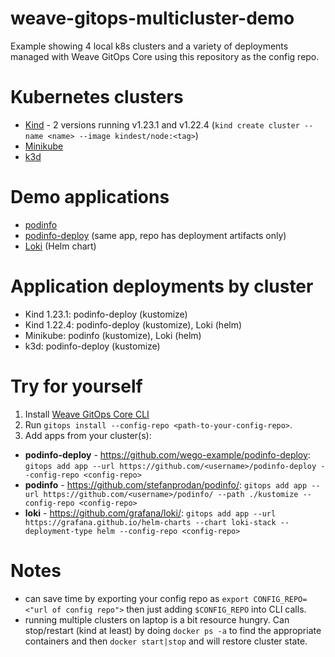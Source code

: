 # weave-gitops-multicluster-demo
Example showing 4 local k8s clusters and a variety of deployments managed with Weave GitOps Core using this repository as the config repo.   

# Kubernetes clusters
- [Kind](https://kind.sigs.k8s.io/) - 2 versions running v1.23.1 and v1.22.4 (`kind create cluster --name <name> --image kindest/node:<tag>`)
- [Minikube](https://minikube.sigs.k8s.io/)
- [k3d](https://k3d.io/)

# Demo applications
- [podinfo](https://github.com/stefanprodan/podinfo/)
- [podinfo-deploy](https://github.com/wego-example/podinfo-deploy) (same app, repo has deployment artifacts only)
- [Loki](https://github.com/grafana/) (Helm chart)

# Application deployments by cluster
- Kind 1.23.1: podinfo-deploy (kustomize)
- Kind 1.22.4: podinfo-deploy (kustomize), Loki (helm)
- Minikube: podinfo (kustomize), Loki (helm)
- k3d: podinfo-deploy (kustomize)

# Try for yourself
1. Install [Weave GitOps Core CLI](https://github.com/weaveworks/weave-gitops)
2. Run `gitops install --config-repo <path-to-your-config-repo>`.
3. Add apps from your cluster(s):
- **podinfo-deploy** - https://github.com/wego-example/podinfo-deploy: `gitops add app --url https://github.com/<username>/podinfo-deploy --config-repo <config-repo>`
- **podinfo** - https://github.com/stefanprodan/podinfo/: `gitops add app --url https://github.com/<username>/podinfo/ --path ./kustomize --config-repo <config-repo>`
- **loki** - https://github.com/grafana/loki/: `gitops add app --url https://grafana.github.io/helm-charts --chart loki-stack --deployment-type helm --config-repo <config-repo>`


# Notes
- can save time by exporting your config repo as `export CONFIG_REPO=<"url of config repo">` then just adding `$CONFIG_REPO` into CLI calls.
- running multiple clusters on laptop is a bit resource hungry. Can stop/restart (kind at least) by doing `docker ps -a` to find the appropriate containers and then `docker start|stop` and will restore cluster state.
